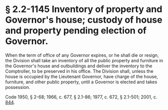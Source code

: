 # § 2.2-1145 Inventory of property and Governor's house; custody of house and property pending election of Governor.

<p>When the term of office of any Governor expires, or he shall die or resign, the Division shall take an inventory of all the public property and furniture in the Governor's house and outbuildings and deliver the inventory to the Comptroller, to be preserved in his office. The Division shall, unless the house is occupied by the Lieutenant Governor, have charge of the house, furniture, and other public property, until a Governor is elected and takes possession.</p><p>Code 1950, § 2-68; 1966, c. 677, § 2.1-86; 1977, c. 672, § 2.1-501; 2001, c. <a href='http://lis.virginia.gov/cgi-bin/legp604.exe?011+ful+CHAP0844'>844</a>.</p>
